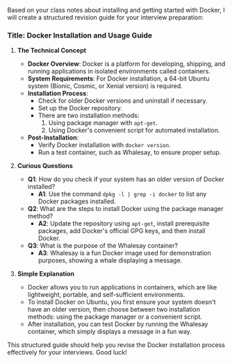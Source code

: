 Based on your class notes about installing and getting started with Docker, I will create a structured revision guide for your interview preparation:

### Title: Docker Installation and Usage Guide

1. **The Technical Concept**
   - **Docker Overview**: Docker is a platform for developing, shipping, and running applications in isolated environments called containers.
   - **System Requirements**: For Docker installation, a 64-bit Ubuntu system (Bionic, Cosmic, or Xenial version) is required.
   - **Installation Process**:
     - Check for older Docker versions and uninstall if necessary.
     - Set up the Docker repository.
     - There are two installation methods:
       1. Using package manager with `apt-get`.
       2. Using Docker's convenient script for automated installation.
   - **Post-Installation**:
     - Verify Docker installation with `docker version`.
     - Run a test container, such as Whalesay, to ensure proper setup.

2. **Curious Questions**
   - **Q1**: How do you check if your system has an older version of Docker installed?
     - **A1**: Use the command `dpkg -l | grep -i docker` to list any Docker packages installed.
   - **Q2**: What are the steps to install Docker using the package manager method?
     - **A2**: Update the repository using `apt-get`, install prerequisite packages, add Docker's official GPG keys, and then install Docker.
   - **Q3**: What is the purpose of the Whalesay container?
     - **A3**: Whalesay is a fun Docker image used for demonstration purposes, showing a whale displaying a message.

3. **Simple Explanation**
   - Docker allows you to run applications in containers, which are like lightweight, portable, and self-sufficient environments.
   - To install Docker on Ubuntu, you first ensure your system doesn't have an older version, then choose between two installation methods: using the package manager or a convenient script.
   - After installation, you can test Docker by running the Whalesay container, which simply displays a message in a fun way.

This structured guide should help you revise the Docker installation process effectively for your interviews. Good luck!